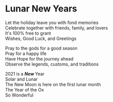 <html>
<head>
<link rel="stylesheet" href="style.css">
</head>
<body>

<h1> Lunar New Years </h1>

Let the holiday leave you with fond memories                                                                                                 
Celebrate together with friends, family, and lovers    
It's 100% free to grant   
Wishes, Good Luck, and Greetings 



Pray to the gods for a good season   
Pray for a happy life   
Have Hope for the journey ahead    
Observe the legends, customs, and traditions   



2021 is a <b> *New* </b> Year    
Solar and Lunar    
The New Moon is here on the first lunar month    
The Year of the Ox   
So Wonderful    


</body>
</html>
  
